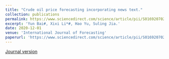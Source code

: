 ```yaml
---
title: "Crude oil price forecasting incorporating news text."
collection: publications
permalink: https://www.sciencedirect.com/science/article/pii/S0169207021001060?dgcid=author
excerpt: 'Yun Bai#, Xixi Li*#, Hao Yu, Suling Jia.'
date: 2020-12-01
venue: 'International Journal of Forecasting'
paperurl: 'https://www.sciencedirect.com/science/article/pii/S0169207021001060?dgcid=author'
---
```

[Journal version](https://www.sciencedirect.com/science/article/pii/S0169207021001060?dgcid=author)
